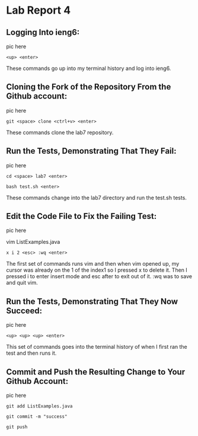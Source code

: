# Lab Report 4

## Logging Into ieng6:

pic here

`<up> <enter>`

These commands go up into my terminal history and log into ieng6.
  
## Cloning the Fork of the Repository From the Github account:
  
pic here
  
`git <space> clone <ctrl+v> <enter>`

These commands clone the lab7 repository.

## Run the Tests, Demonstrating That They Fail:

pic here

`cd <space> lab7 <enter>`

`bash test.sh <enter>`

These commands change into the lab7 directory and run the test.sh tests.

## Edit the Code File to Fix the Failing Test:

pic here

vim ListExamples.java <enter>

`x i 2 <esc> :wq <enter>`

The first set of commands runs vim and then when vim opened up, my cursor was already on the 1 of the index1 so I pressed x to delete it. Then I pressed i to enter insert mode and esc after to exit out of it. :wq was to save and quit vim.

## Run the Tests, Demonstrating That They Now Succeed:

pic here

`<up> <up> <up> <enter>`

This set of commands goes into the terminal history of when I first ran the test and then runs it.

## Commit and Push the Resulting Change to Your Github Account:

pic here

`git add ListExamples.java`

`git commit -m "success"`

`git push`


